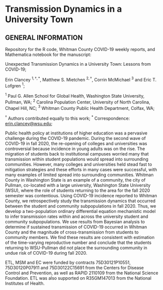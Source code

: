 # Transmission Dynamics in a University Town

## GENERAL INFORMATION
Repository for the R code, Whitman County COVID-19 weekly reports, and Mathematica notebook for the manuscript:

Unexpected Transmission Dynamics in a University Town: Lessons from COVID-19;

Erin Clancey $^{1,\dagger,\ast}$, Matthew S. Mietchen $^{2,\dagger}$, Corrin McMichael $^3$ and Eric T. Lofgren $^{1}$;

 $^1$ Paul G. Allen School for Global Health, Washington State University, Pullman, WA;
 $^{2}$ Carolina Population Center, University of North Carolina, Chapel Hill, NC;
 $^3$ Whitman County Public Health Department, Colfax, WA;
 
 $^{\dagger}$ Authors contributed equally to this work;
 $^*$ Correspondence: erin.clancey@wsu.edu;

Public health policy at institutions of higher education was a pervasive challenge during the COVID-19 pandemic. During the second wave of COVID-19 in fall 2020, the re-opening of colleges and universities was controversial because incidence in young adults was on the rise. The migration of students back to institutional campuses worried many that transmission within student populations would spread into surrounding communities. However, many colleges and universities held stead fast to mitigation strategies and these efforts in many cases were successful, with many examples of limited spread into surrounding communities. Whitman County in Washington State is an example of a community, the city of Pullman, co-located with a large university, Washington State University (WSU), where the role of students returning to the area for the fall 2020 semester was contentious. Using COVID-19 incidence reported to Whitman County, we retrospectively study the transmission dynamics that occurred between the student and community subpopulations in fall 2020. Thus, we develop a two-population ordinary differential equation mechanistic model to infer transmission rates within and across the university student and community subpopulations. We use results from Bayesian analysis to determine if sustained transmission of COVID-19 occurred in Whitman County and the magnitude of cross-transmission from students to community members. We find these results are consistent with estimation of the time-varying reproductive number and conclude that the students returning to WSU-Pullman did not place the surrounding community in undue risk of COVID-19 during fall 2020.

ETL, MSM and EC were funded by contracts 75D30121P10551, 75D30120P07911 and 75D30122C15691 from the Centers for Disease Control and Prevention, as well as RAPID 2110109 from the National Science Foundation. ETL was also supported on R35GM147013 from the National Institutes of Health.
